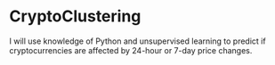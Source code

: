 # CryptoClustering
I will use knowledge of Python and unsupervised learning to predict if cryptocurrencies are affected by 24-hour or 7-day price changes.

